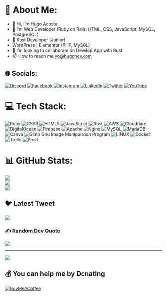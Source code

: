 # 💫 About Me:
- 👋 Hi, I’m Hugo Acosta
- 🌱 I’m Web Developer (Ruby on Rails, HTML, CSS, JavaScript, MySQL, PostgreSQL)
- 👀 Rust Developer (Junior)
- WordPress | Elementor (PHP, MySQL)
- 💞️ I’m looking to collaborate on Develop App with Rust
- 📫 How to reach me yo@hugonex.com


## 🌐 Socials:
[![Discord](https://img.shields.io/badge/Discord-%237289DA.svg?logo=discord&logoColor=white)](https://discord.gg/nex23#6373) [![Facebook](https://img.shields.io/badge/Facebook-%231877F2.svg?logo=Facebook&logoColor=white)](https://facebook.com/hgnex) [![Instagram](https://img.shields.io/badge/Instagram-%23E4405F.svg?logo=Instagram&logoColor=white)](https://instagram.com/hnex23) [![LinkedIn](https://img.shields.io/badge/LinkedIn-%230077B5.svg?logo=linkedin&logoColor=white)](https://linkedin.com/in/nex23) [![Twitter](https://img.shields.io/badge/Twitter-%231DA1F2.svg?logo=Twitter&logoColor=white)](https://twitter.com/nex23) [![YouTube](https://img.shields.io/badge/YouTube-%23FF0000.svg?logo=YouTube&logoColor=white)](https://youtube.com/@hugonex) 

# 💻 Tech Stack:
![Ruby](https://img.shields.io/badge/ruby-%23D42029.svg?style=for-the-badge&logo=ruby&logoColor=white) ![CSS3](https://img.shields.io/badge/css3-%231572B6.svg?style=for-the-badge&logo=css3&logoColor=white) ![HTML5](https://img.shields.io/badge/html5-%23E34F26.svg?style=for-the-badge&logo=html5&logoColor=white) ![JavaScript](https://img.shields.io/badge/javascript-%23323330.svg?style=for-the-badge&logo=javascript&logoColor=%23F7DF1E) ![Rust](https://img.shields.io/badge/rust-%23000000.svg?style=for-the-badge&logo=rust&logoColor=white) ![AWS](https://img.shields.io/badge/AWS-%23FF9900.svg?style=for-the-badge&logo=amazon-aws&logoColor=white) ![Cloudflare](https://img.shields.io/badge/Cloudflare-F38020?style=for-the-badge&logo=Cloudflare&logoColor=white) ![DigitalOcean](https://img.shields.io/badge/DigitalOcean-%230167ff.svg?style=for-the-badge&logo=digitalOcean&logoColor=white) ![Firebase](https://img.shields.io/badge/firebase-%23039BE5.svg?style=for-the-badge&logo=firebase) ![Apache](https://img.shields.io/badge/apache-%23D42029.svg?style=for-the-badge&logo=apache&logoColor=white) ![Nginx](https://img.shields.io/badge/nginx-%23009639.svg?style=for-the-badge&logo=nginx&logoColor=white) ![MySQL](https://img.shields.io/badge/mysql-%2300f.svg?style=for-the-badge&logo=mysql&logoColor=white) ![MariaDB](https://img.shields.io/badge/MariaDB-003545?style=for-the-badge&logo=mariadb&logoColor=white) ![Canva](https://img.shields.io/badge/Canva-%2300C4CC.svg?style=for-the-badge&logo=Canva&logoColor=white) ![Gimp Gnu Image Manipulation Program](https://img.shields.io/badge/Gimp-657D8B?style=for-the-badge&logo=gimp&logoColor=FFFFFF) ![LINUX](https://img.shields.io/badge/Linux-FCC624?style=for-the-badge&logo=linux&logoColor=black) ![Docker](https://img.shields.io/badge/docker-%230db7ed.svg?style=for-the-badge&logo=docker&logoColor=white) ![Trello](https://img.shields.io/badge/Trello-%23026AA7.svg?style=for-the-badge&logo=Trello&logoColor=white) ![Prezi](https://img.shields.io/badge/Prezi-%23000000.svg?style=for-the-badge&logo=Prezi&logoColor=white)
# 📊 GitHub Stats:
![](https://github-readme-stats.vercel.app/api?username=nex23&theme=merko&hide_border=false&include_all_commits=true&count_private=false)<br/>
![](https://github-readme-streak-stats.herokuapp.com/?user=nex23&theme=merko&hide_border=false)<br/>
![](https://github-readme-stats.vercel.app/api/top-langs/?username=nex23&theme=merko&hide_border=false&include_all_commits=true&count_private=false&layout=compact)

## 🐦 Latest Tweet
[![](https://gtce.itsvg.in/api?username=nex23)](https://github.com/VishwaGauravIn/github-twitter-card-embed)

### ✍️ Random Dev Quote
![](https://quotes-github-readme.vercel.app/api?type=horizontal&theme=radical)

---
[![](https://visitcount.itsvg.in/api?id=nex23&icon=0&color=0)](https://visitcount.itsvg.in)

  ## 💰 You can help me by Donating
  [![BuyMeACoffee](https://img.shields.io/badge/Buy%20Me%20a%20Coffee-ffdd00?style=for-the-badge&logo=buy-me-a-coffee&logoColor=black)](https://buymeacoffee.com/https://www.buymeacoffee.com/nex23) 

  
<!-- Proudly created with GPRM ( https://gprm.itsvg.in ) -->
<!---
nex23/nex23 is a ✨ special ✨ repository because its `README.md` (this file) appears on your GitHub profile.
You can click the Preview link to take a look at your changes.
--->
